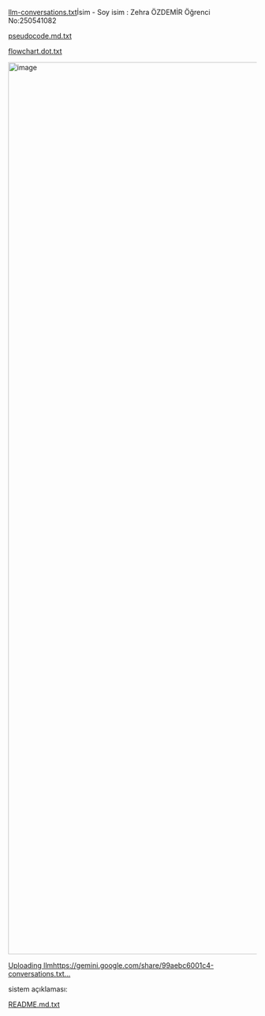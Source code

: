 [llm-conversations.txt](https://github.com/user-attachments/files/22942973/llm-conversations.txt)İsim - Soy isim : Zehra ÖZDEMİR 
Öğrenci No:250541082

[pseudocode.md.txt](https://github.com/user-attachments/files/22910803/pseudocode.md.txt)
   
[flowchart.dot.txt](https://github.com/user-attachments/files/22910987/flowchart.dot.txt)

<img width="1386" height="1808" alt="image" src="https://github.com/user-attachments/assets/571c9f6f-b623-47a7-a59c-e61c6e23c10c" />
 
[Uploading llmhttps://gemini.google.com/share/99aebc6001c4-conversations.txt…]()


sistem açıklaması:

[README.md.txt](https://github.com/user-attachments/files/22911215/README.md.txt)



